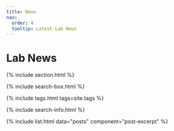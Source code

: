 ```yaml
---
title: News
nav:
  order: 4
  tooltip: Latest Lab News
---
```


# Lab News

{% include section.html %}

{% include search-box.html %}

{% include tags.html tags=site.tags %}

{% include search-info.html %}

{% include list.html data="posts" component="post-excerpt" %}
